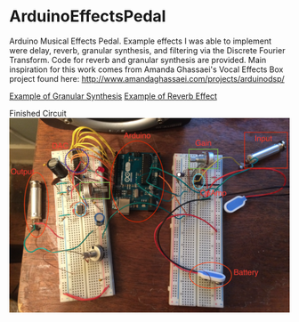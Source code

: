 # ArduinoEffectsPedal
Arduino Musical Effects Pedal. Example effects I was able to implement were delay, reverb, granular synthesis, and filtering via the Discrete Fourier Transform. Code for reverb and granular synthesis are provided. Main inspiration for this work comes from Amanda Ghassaei's Vocal Effects Box project found here: http://www.amandaghassaei.com/projects/arduinodsp/

[Example of Granular Synthesis](https://raw.githubusercontent.com/Toback/ArduinoEffectsPedal/master/Results/Granular_Synthesis_Example.wav)
[Example of Reverb Effect](https://raw.githubusercontent.com/Toback/ArduinoEffectsPedal/master/Results/Reverb_Example.wav)

Finished Circuit
![Finished Circuit](https://raw.githubusercontent.com/Toback/ArduinoEffectsPedal/master/Results/Circuit.png)
